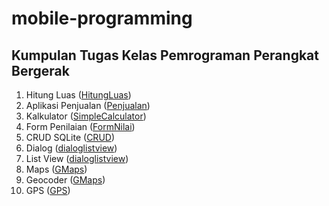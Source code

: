# mobile-programming

## Kumpulan Tugas Kelas Pemrograman Perangkat Bergerak

1. Hitung Luas ([HitungLuas](https://github.com/wahyua26/mobile-programming-projects/tree/main/HitungLuas))
2. Aplikasi Penjualan ([Penjualan](https://github.com/wahyua26/mobile-programming-projects/tree/main/Penjualan))
3. Kalkulator ([SimpleCalculator](https://github.com/wahyua26/mobile-programming-projects/tree/main/SimpleCalculator))
4. Form Penilaian ([FormNilai](https://github.com/wahyua26/mobile-programming-projects/tree/main/FormNilai))
5. CRUD SQLite ([CRUD](https://github.com/wahyua26/mobile-programming-projects/tree/main/CRUD))
6. Dialog ([dialoglistview](https://github.com/wahyua26/mobile-programming-projects/tree/main/dialoglistview))
7. List View ([dialoglistview](https://github.com/wahyua26/mobile-programming-projects/tree/main/dialoglistview))
8. Maps ([GMaps](https://github.com/wahyua26/mobile-programming-projects/tree/main/GMaps))
9. Geocoder ([GMaps](https://github.com/wahyua26/mobile-programming-projects/tree/main/GMaps))
10. GPS ([GPS](https://github.com/wahyua26/mobile-programming-projects/tree/main/GPS))
